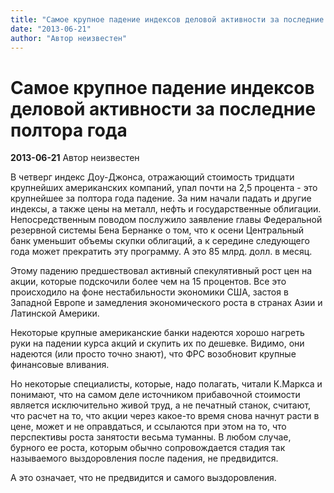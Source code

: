 ```yaml
---
title: "Самое крупное падение индексов деловой активности за последние полтора года"
date: "2013-06-21"
author: "Автор неизвестен"
---
```


# Самое крупное падение индексов деловой активности за последние полтора года

**2013-06-21** Автор неизвестен

В четверг индекс Доу-Джонса, отражающий стоимость тридцати крупнейших американских компаний, упал почти на 2,5 процента - это крупнейшее за полтора года падение. За ним начали падать и другие индексы, а также цены на металл, нефть и государственные облигации. Непосредственным поводом послужило заявление главы Федеральной резервной системы Бена Бернанке о том, что к осени Центральный банк уменьшит объемы скупки облигаций, а к середине следующего года может прекратить эту программу. А это 85 млрд. долл. в месяц.

Этому падению предшествовал активный спекулятивный рост цен на акции, которые подскочили более чем на 15 процентов. Все это происходило на фоне нестабильности экономики США, застоя в Западной Европе и замедления экономического роста в странах Азии и Латинской Америки.

Некоторые крупные американские банки надеются хорошо нагреть руки на падении курса акций и скупить их по дешевке. Видимо, они надеются (или просто точно знают), что ФРС возобновит крупные финансовые вливания.

Но некоторые специалисты, которые, надо полагать, читали К.Маркса и понимают, что на самом деле источником прибавочной стоимости является исключительно живой труд, а не печатный станок, считают, что расчет на то, что акции через какое-то время снова начнут расти в цене, может и не оправдаться, и ссылаются при этом на то, что перспективы роста занятости весьма туманны. В любом случае, бурного ее роста, которым обычно сопровождается стадия так называемого выздоровления после падения, не предвидится.

А это означает, что не предвидится и самого выздоровления.